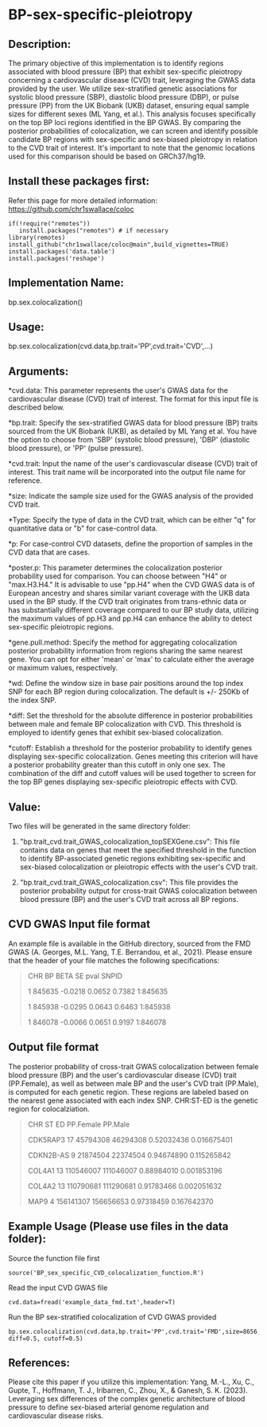 # BP-sex-specific-pleiotropy
## Description:
The primary objective of this implementation is to identify regions associated with blood pressure (BP) that exhibit sex-specific pleiotropy concerning a cardiovascular disease (CVD) trait, leveraging the GWAS data provided by the user. We utilize sex-stratified genetic associations for systolic blood pressure (SBP), diastolic blood pressure (DBP), or pulse pressure (PP) from the UK Biobank (UKB) dataset, ensuring equal sample sizes for different sexes (ML Yang, et al.). This analysis focuses specifically on the top BP loci regions identified in the BP GWAS. By comparing the posterior probabilities of colocalization, we can screen and identify possible candidate BP regions with sex-specific and sex-biased pleiotropy in relation to the CVD trait of interest. It's important to note that the genomic locations used for this comparison should be based on GRCh37/hg19.

## Install these packages first:
Refer this page for more detailed information: https://github.com/chr1swallace/coloc
```
if(!require("remotes"))
   install.packages("remotes") # if necessary
library(remotes)
install_github("chr1swallace/coloc@main",build_vignettes=TRUE)
install.packages('data.table')
install.packages('reshape')
```

## Implementation Name:
bp.sex.colocalization()

## Usage:
bp.sex.colocalization(cvd.data,bp.trait='PP',cvd.trait='CVD',...)

## Arguments:
*cvd.data: This parameter represents the user's GWAS data for the cardiovascular disease (CVD) trait of interest. The format for this input file is described below.

*bp.trait: Specify the sex-stratified GWAS data for blood pressure (BP) traits sourced from the UK Biobank (UKB), as detailed by ML Yang et al. You have the option to choose from 'SBP' (systolic blood pressure), 'DBP' (diastolic blood pressure), or 'PP' (pulse pressure).

*cvd.trait: Input the name of the user's cardiovascular disease (CVD) trait of interest. This trait name will be incorporated into the output file name for reference.

*size: Indicate the sample size used for the GWAS analysis of the provided CVD trait.

*Type: Specify the type of data in the CVD trait, which can be either "q" for quantitative data or "b" for case-control data.

*p: For case-control CVD datasets, define the proportion of samples in the CVD data that are cases.

*poster.p: This parameter determines the colocalization posterior probability used for comparison. You can choose between "H4" or "max.H3.H4." It is advisable to use "pp.H4" when the CVD GWAS data is of European ancestry and shares similar variant coverage with the UKB data used in the BP study. If the CVD trait originates from trans-ethnic data or has substantially different coverage compared to our BP study data, utilizing the maximum values of pp.H3 and pp.H4 can enhance the ability to detect sex-specific pleiotropic regions.

*gene.pull.method: Specify the method for aggregating colocalization posterior probability information from regions sharing the same nearest gene. You can opt for either 'mean' or 'max' to calculate either the average or maximum values, respectively.

*wd: Define the window size in base pair positions around the top index SNP for each BP region during colocalization. The default is +/- 250Kb of the index SNP.

*diff: Set the threshold for the absolute difference in posterior probabilities between male and female BP colocalization with CVD. This threshold is employed to identify genes that exhibit sex-biased colocalization.

*cutoff: Establish a threshold for the posterior probability to identify genes displaying sex-specific colocalization. Genes meeting this criterion will have a posterior probability greater than this cutoff in only one sex. The combination of the diff and cutoff values will be used together to screen for the top BP genes displaying sex-specific pleiotropic effects with CVD.

## Value:
Two files will be generated in the same directory folder:

1. "bp.trait_cvd.trait_GWAS_colocalization_topSEXGene.csv": This file contains data on genes that meet the specified threshold in the function to identify BP-associated genetic regions exhibiting sex-specific and sex-biased colocalization or pleiotropic effects with the user's CVD trait.

2. "bp.trait_cvd.trait_GWAS_colocalization.csv": This file provides the posterior probability output for cross-trait GWAS colocalization between blood pressure (BP) and the user's CVD trait across all BP regions.

## CVD GWAS Input file format
An example file is available in the GitHub directory, sourced from the FMD GWAS (A. Georges, M.L. Yang, T.E. Berrandou, et al., 2021).
Please ensure that the header of your file matches the following specifications:

>    CHR     BP    BETA     SE   pval    SNPID
> 
> 1 845635 -0.0218 0.0652 0.7382 1:845635
> 
> 1 845938 -0.0295 0.0643 0.6463 1:845938
> 
> 1 846078 -0.0066 0.0651 0.9197 1:846078
>
> 
## Output file format
The posterior probability of cross-trait GWAS colocalization between female blood pressure (BP) and the user's cardiovascular disease (CVD) trait (PP.Female), as well as between male BP and the user's CVD trait (PP.Male), is computed for each genetic region. These regions are labeled based on the nearest gene associated with each index SNP. CHR:ST-ED is the genetic region for colocalziation.
  
> CHR        ST        ED  PP.Female     PP.Male
> 
> CDK5RAP3   17  45794308  46294308 0.52032436 0.016675401
> 
> CDKN2B-AS   9  21874504  22374504 0.94674890 0.115265842
> 
> COL4A1     13 110546007 111046007 0.88984010 0.001853196
> 
> COL4A2     13 110790681 111290681 0.91783466 0.002051632
> 
> MAP9        4 156141307 156656653 0.97318459 0.167642370
> 

## Example Usage (Please use files in the data folder):
Source the function file first
```
source('BP_sex_specific_CVD_colocalization_function.R')
```
Read the input CVD GWAS file 
```
cvd.data=fread('example_data_fmd.txt',header=T)
```
Run the BP sex-stratified colocalization of CVD GWAS provided
```
bp.sex.colocalization(cvd.data,bp.trait='PP',cvd.trait='FMD',size=8656,p=0.3,Type='b',poster.p='H4',gene.pull.method='max',wd=250000, diff=0.5, cutoff=0.5)
```
## References:
Please cite this paper if you utilize this implementation:
Yang, M.-L., Xu, C., Gupte, T., Hoffmann, T. J., Iribarren, C., Zhou, X., & Ganesh, S. K. (2023). Leveraging sex differences of the complex genetic architecture of blood pressure to define sex-biased arterial genome regulation and cardiovascular disease risks.


